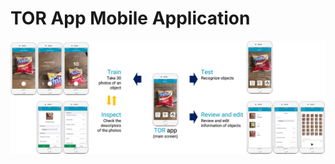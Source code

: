 # TOR App Mobile Application

<p align="center">
  <img src="Docs/overview.jpg" alt="Overview of the TOR app">
</p>